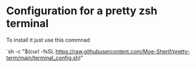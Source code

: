 # Configuration for a pretty zsh terminal
To install it just use this commnad 

 `sh -c "$(curl -fsSL https://raw.githubusercontent.com/Moe-Sherif/pretty-term/main/terminal_config.sh)"

